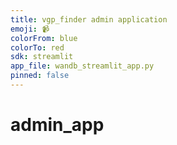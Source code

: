 ```yaml
---
title: vgp_finder admin application
emoji: 📹
colorFrom: blue
colorTo: red
sdk: streamlit
app_file: wandb_streamlit_app.py
pinned: false
---
```

# admin_app
